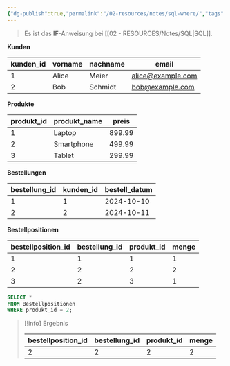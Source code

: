 ```yaml
---
{"dg-publish":true,"permalink":"/02-resources/notes/sql-where/","tags":["code/SQL"],"noteIcon":"","updated":"2025-08-26T16:35:07.745+02:00"}
---
```


>Es ist das **IF**-Anweisung bei [[02 - RESOURCES/Notes/SQL\|SQL]].


**Kunden**

| kunden_id | vorname | nachname | email             |
| --------- | ------- | -------- | ----------------- |
| 1         | Alice   | Meier    | alice@example.com |
| 2         | Bob     | Schmidt  | bob@example.com   |

 **Produkte**

| produkt_id | produkt_name | preis  |
| ---------- | ------------ | ------ |
| 1          | Laptop       | 899.99 |
| 2          | Smartphone   | 499.99 |
| 3          | Tablet       | 299.99 |

 **Bestellungen**

| bestellung_id | kunden_id | bestell_datum |
|---------------|-----------|---------------|
| 1             | 1         | 2024-10-10    |
| 2             | 2         | 2024-10-11    |

 **Bestellpositionen**

| bestellposition_id | bestellung_id | produkt_id | menge |
|--------------------|---------------|------------|-------|
| 1                  | 1             | 1          | 1     |
| 2                  | 2             | 2          | 2     |
| 3                  | 2             | 3          | 1     |

```sql
SELECT * 
FROM Bestellpositionen
WHERE produkt_id = 2;
```
  
>[!info] Ergebnis
>
>| bestellposition_id | bestellung_id | produkt_id | menge |
>|--------------------|---------------|------------|-------|
>| 2                  | 2             | 2          | 2     |
